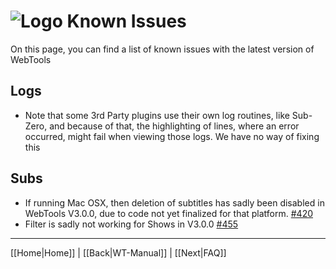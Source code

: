 # ![Logo](https://github.com/ukdtom/WebTools.bundle/blob/master/Wiki/WebTools/Logos/WebTools-48x48.png) Known Issues

On this page, you can find a list of known issues with the latest version of WebTools

## Logs
* Note that some 3rd Party plugins use their own log routines, like Sub-Zero, and because of that, the highlighting of lines, where an error occurred, might fail when viewing those logs. We have no way of fixing this

## Subs
* If running Mac OSX, then deletion of subtitles has sadly been disabled in WebTools V3.0.0, due to code not yet finalized for that platform. [#420](https://github.com/ukdtom/WebTools.bundle/issues/420)
* Filter is sadly not working for Shows in V3.0.0 [#455](https://github.com/ukdtom/WebTools.bundle/issues/455)

 
***

[[Home|Home]] | [[Back|WT-Manual]] | [[Next|FAQ]]